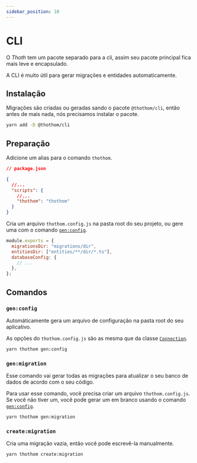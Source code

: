 ```yaml
---
sidebar_position: 10
---
```


# CLI

O _Thoth_ tem um pacote separado para a cli, assim seu pacote principal fica mais leve e encapsulado.

A CLI é muito útil para gerar migrações e entidades automaticamente.

## Instalação

Migrações são criadas ou geradas sando o pacote `@thothom/cli`, então antes de mais nada, nós precisamos instalar o pacote.

```sh
yarn add -D @thothom/cli
```

## Preparação

Adicione um alias para o comando `thothom`.

```json
// package.json

{
  //...
  "scripts": {
    //...
    "thothom": "thothom"
  }
}
```

Cria um arquivo `thothom.config.js` na pasta root do seu projeto, ou gere uma com o comando [`gen:config`](#genconfig).

```js
module.exports = {
  migrationsDir: "migrations/dir",
  entitiesDir: ["entities/**/dir/*.ts"],
  databaseConfig: {
    // ...
  },
};
```

## Comandos

### `gen:config`

Automáticamente gera um arquivo de configuração na pasta root do seu aplicativo.

As opções do `thothom.config.js` são as mesma que da classe [`Connection`](./connections#options).

```sh
yarn thothom gen:config
```

### `gen:migration`

Esse comando vai gerar todas as migrações para atualizar o seu banco de dados de acordo com o seu código.

Para usar esse comando, você precisa criar um arquivo `thothom.config.js`. Se você não tiver um, você pode gerar um em branco usando o comando [`gen:config`](#genconfig).

```sh
yarn thothom gen:migration
```

### `create:migration`

Cria uma migração vazia, então você pode escrevê-la manualmente.

```sh
yarn thothom create:migration
```
